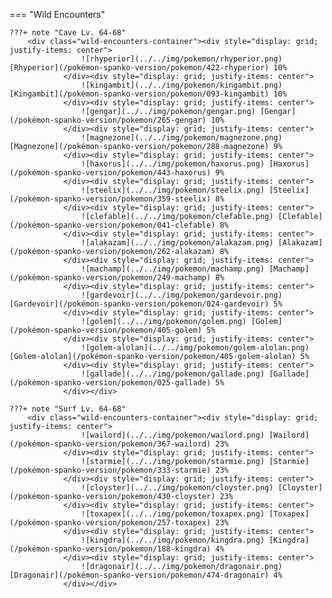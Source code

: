 

=== "Wild Encounters"


	???+ note "Cave Lv. 64-68"
		<div class="wild-encounters-container"><div style="display: grid; justify-items: center">
                    ![rhyperior](../../img/pokemon/rhyperior.png) [Rhyperior](/pokémon-spanko-version/pokemon/422-rhyperior) 10%
                </div><div style="display: grid; justify-items: center">
                    ![kingambit](../../img/pokemon/kingambit.png) [Kingambit](/pokémon-spanko-version/pokemon/093-kingambit) 10%
                </div><div style="display: grid; justify-items: center">
                    ![gengar](../../img/pokemon/gengar.png) [Gengar](/pokémon-spanko-version/pokemon/265-gengar) 10%
                </div><div style="display: grid; justify-items: center">
                    ![magnezone](../../img/pokemon/magnezone.png) [Magnezone](/pokémon-spanko-version/pokemon/288-magnezone) 9%
                </div><div style="display: grid; justify-items: center">
                    ![haxorus](../../img/pokemon/haxorus.png) [Haxorus](/pokémon-spanko-version/pokemon/443-haxorus) 9%
                </div><div style="display: grid; justify-items: center">
                    ![steelix](../../img/pokemon/steelix.png) [Steelix](/pokémon-spanko-version/pokemon/359-steelix) 8%
                </div><div style="display: grid; justify-items: center">
                    ![clefable](../../img/pokemon/clefable.png) [Clefable](/pokémon-spanko-version/pokemon/041-clefable) 8%
                </div><div style="display: grid; justify-items: center">
                    ![alakazam](../../img/pokemon/alakazam.png) [Alakazam](/pokémon-spanko-version/pokemon/262-alakazam) 8%
                </div><div style="display: grid; justify-items: center">
                    ![machamp](../../img/pokemon/machamp.png) [Machamp](/pokémon-spanko-version/pokemon/249-machamp) 8%
                </div><div style="display: grid; justify-items: center">
                    ![gardevoir](../../img/pokemon/gardevoir.png) [Gardevoir](/pokémon-spanko-version/pokemon/024-gardevoir) 5%
                </div><div style="display: grid; justify-items: center">
                    ![golem](../../img/pokemon/golem.png) [Golem](/pokémon-spanko-version/pokemon/405-golem) 5%
                </div><div style="display: grid; justify-items: center">
                    ![golem-alolan](../../img/pokemon/golem-alolan.png) [Golem-alolan](/pokémon-spanko-version/pokemon/405-golem-alolan) 5%
                </div><div style="display: grid; justify-items: center">
                    ![gallade](../../img/pokemon/gallade.png) [Gallade](/pokémon-spanko-version/pokemon/025-gallade) 5%
                </div></div>

	???+ note "Surf Lv. 64-68"
		<div class="wild-encounters-container"><div style="display: grid; justify-items: center">
                    ![wailord](../../img/pokemon/wailord.png) [Wailord](/pokémon-spanko-version/pokemon/367-wailord) 23%
                </div><div style="display: grid; justify-items: center">
                    ![starmie](../../img/pokemon/starmie.png) [Starmie](/pokémon-spanko-version/pokemon/333-starmie) 23%
                </div><div style="display: grid; justify-items: center">
                    ![cloyster](../../img/pokemon/cloyster.png) [Cloyster](/pokémon-spanko-version/pokemon/430-cloyster) 23%
                </div><div style="display: grid; justify-items: center">
                    ![toxapex](../../img/pokemon/toxapex.png) [Toxapex](/pokémon-spanko-version/pokemon/257-toxapex) 23%
                </div><div style="display: grid; justify-items: center">
                    ![kingdra](../../img/pokemon/kingdra.png) [Kingdra](/pokémon-spanko-version/pokemon/188-kingdra) 4%
                </div><div style="display: grid; justify-items: center">
                    ![dragonair](../../img/pokemon/dragonair.png) [Dragonair](/pokémon-spanko-version/pokemon/474-dragonair) 4%
                </div></div>



